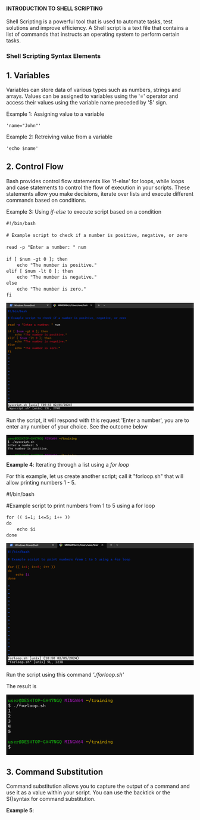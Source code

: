 #### INTRODUCTION TO SHELL SCRIPTING
Shell Scripting is a powerful tool that is used to automate tasks, test solutions and improve efficiency. A Shell script is a text file that contains a list of commands that instructs an operating system to perform certain tasks.

### Shell Scripting Syntax Elements

## 1. Variables
Variables can store data of various types such as numbers, strings and arrays. Values can be assigned to variables using the '=' operator and access their values using the variable name preceded by '$' sign.

Example 1: Assigning value to a variable

    'name="John"'

Example 2: Retreiving value from a variable

    'echo $name'

## 2. Control Flow

Bash provides control flow statements like 'if-else' for loops, while loops and case statements to control the flow of execution in your scripts. These statements allow you make decisions, iterate over lists and execute different commands based on conditions.

Example 3: Using *if-else* to execute script based on a condition

    #!/bin/bash

    # Example script to check if a number is positive, negative, or zero

    read -p "Enter a number: " num

    if [ $num -gt 0 ]; then
        echo "The number is positive."
    elif [ $num -lt 0 ]; then
        echo "The number is negative."
    else
        echo "The number is zero."
    fi

![alt text](<Images/vi myscript.png>)

Run the script, it will respond with this request 'Enter a number', you are to enter any number of your choice. See the outcome below

![alt text](<Images/output for myscript.png>)


**Example 4**: Iterating through a list using a *for loop*

For this example, let us create another script; call it "forloop.sh" that will allow printing numbers 1 - 5.


#!/bin/bash

#Example script to print numbers from 1 to 5 using a for loop

    for (( i=1; i<=5; i++ ))
    do
        echo $i
    done

![alt text](<Images/vi forloop.png>)

Run the script using this command *'./forloop.sh'*

The result is

![alt text](<Images/result forloop.png>)


## 3. Command Substitution
Command substitution allows you to capture the output of a command and use it as a value within your script. You can use the backtick or the $()syntax for command substitution.

**Example 5**: